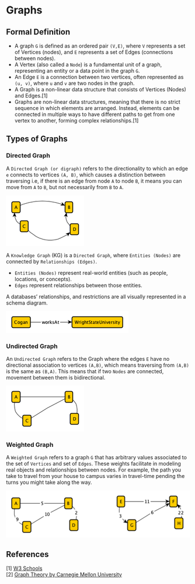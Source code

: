 # Graphs

##  Formal Definition 
* A graph `G` is defined as an ordered pair `(V,E)`, where `V` represents a set of Vertices (nodes), and `E` represents a set of Edges (connections between nodes).
* A Vertex (also called a `Node`) is a fundamental unit of a graph, representing an entity or a data point in the graph `G`.
* An Edge `E` is a connection between two vertices, often represented as `(u, v)`, where `u` and `v` are two nodes in the graph.
* A Graph is a non-linear data structure that consists of Vertices (Nodes) and Edges.[1]
* Graphs are non-linear data structures, meaning that there is no strict sequence in which elements are arranged. Instead, elements can be connected in multiple ways to have different paths to get from one vertex to another, forming complex relationships.[1]

## Types of Graphs
### Directed Graph

A `Directed Graph (or digraph)` refers to the directionality to which an edge `e` connects to vertices `(A, B)`, which causes a distinction between traversing i.e, if there is an edge from node `A` to node `B`, it means you can move from `A` to `B`, but not necessarily from `B` to `A`.

![Directed Graph Example](../../pngs/directed-graph.png)

A `Knowledge Graph` (KG) is a `Directed Graph`, where `Entities (Nodes)` are connected by `Relationships (Edges)`.
* `Entities (Nodes)` represent real-world entities (such as people, locations, or concepts).
* `Edges` represent relationships between those entities.
  
A databases’ relationships, and restrictions are all visually represented in a schema diagram. 

![KG Example](../../pngs/KG-example.png)

### Undirected Graph
An `Undirected Graph` refers to the Graph where the edges `E` have no directional association to vertices `(A,B)`, which means traversing from `(A,B)` is the same as `(B,A)`. This means that if two `Nodes` are connected, movement between them is bidirectional.

![Undirected Graph Example](../../pngs/undirected-graph.png)

### Weighted Graph
A `Weighted Graph` refers to a graph `G` that has arbitrary values associated to the set of `Vertices` and set of `Edges`. These weights facilitate in modeling real objects and relationships between nodes. For example, the path you take to travel from your house to campus varies in travel-time pending the turns you might take along the way. 

![Weighted Graph examples ( directed and undirected)](../../pngs/weighted-graph.png)

## References
[1] [W3 Schools](https://www.w3schools.com/dsa/dsa_theory_graphs.php)  
[2] [Graph Theory by Carnegie Mellon University](https://www.andrew.cmu.edu/course/21-228/lec10.pdf)


